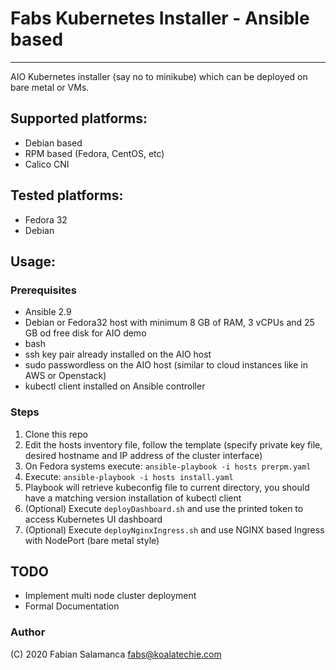 # Fabs Kubernetes Installer - Ansible based
--------------------

AIO Kubernetes installer (say no to minikube) which can be deployed on bare metal or VMs. 

## Supported platforms:

* Debian based
* RPM based (Fedora, CentOS, etc)
* Calico CNI

## Tested platforms:

* Fedora 32
* Debian 

## Usage:

### Prerequisites

* Ansible 2.9
* Debian or Fedora32 host with minimum 8 GB of RAM, 3 vCPUs and 25 GB od free disk for AIO demo
* bash
* ssh key pair already installed on the AIO host
* sudo passwordless on the AIO host (similar to cloud instances like in AWS or Openstack)
* kubectl client installed on Ansible controller

### Steps

1. Clone this repo
2. Edit the hosts inventory file, follow the template (specify private key file, desired hostname and IP address of the cluster interface)
3. On Fedora systems execute: `ansible-playbook -i hosts prerpm.yaml`
4. Execute: `ansible-playbook -i hosts install.yaml`
5. Playbook will retrieve kubeconfig file to current directory, you should have a matching version installation of kubectl client
6. (Optional) Execute `deployDashboard.sh` and use the printed token to access Kubernetes UI dashboard
6. (Optional) Execute `deployNginxIngress.sh` and use NGINX based Ingress with NodePort (bare metal style)

## TODO

* Implement multi node cluster deployment
* Formal Documentation

### Author

(C) 2020 Fabian Salamanca <fabs@koalatechie.com>

